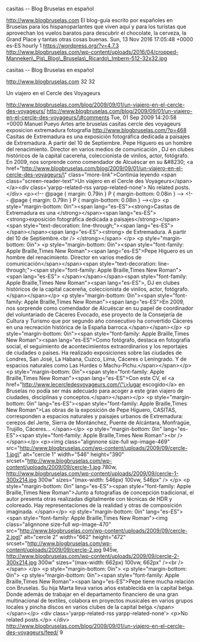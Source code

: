 casitas -- Blog Bruselas en español

http://www.blogbruselas.com El blog-guía escrito por españoles en
Bruselas para los hispanoparlantes que viven aquí y para los turistas
que aprovechan los vuelos baratos para descubrir el chocolate, la
cerveza, la Grand Place y tantas otras cosas buenas. Sun, 13 Nov 2016
17:05:48 +0000 es-ES hourly 1 https://wordpress.org/?v=4.7.3
http://www.blogbruselas.com/wp-content/uploads/2016/04/cropped-Manneken\_Pis\_Blog\_Bruselas\_Ricardo\_Imbern-512-32x32.jpg

casitas -- Blog Bruselas en español

http://www.blogbruselas.com 32 32

Un viajero en el Cercle des Voyageurs

http://www.blogbruselas.com/blog/2009/09/01/un-viajero-en-el-cercle-des-voyageurs/
http://www.blogbruselas.com/blog/2009/09/01/un-viajero-en-el-cercle-des-voyageurs/\#comments
Tue, 01 Sep 2009 14:20:58 +0000 Manuel Pueyo Artes arte bruselas casitas
cercle des voyageurs exposicion extremadura fotografia
http://www.blogbruselas.com/?p=468 Casitas de Extremadura es una
exposición fotográfica dedicada a paisajes de Extremadura. A partir del
10 de Septiembre. Pepe Higuero es un hombre del renacimiento. Director
en varios medios de comunicación , DJ en clubes históricos de la capital
cacereña, coleccionista de vinilos, actor, fotógrafo. En 2009, nos
sorprende como comendador de Alcuéscar en su &\#8230; \<a
href=\"http://www.blogbruselas.com/blog/2009/09/01/un-viajero-en-el-cercle-des-voyageurs/\"
class=\"more-link\"\>Continúa leyendo \<span
class=\"screen-reader-text\"\>Un viajero en el Cercle des
Voyageurs\</span\>\</a\>\<div class=\'yarpp-related-rss
yarpp-related-none\'\> No related posts. \</div\> \<p\>\<!\-- \@page {
margin: 0.79in } P { margin-bottom: 0.08in } \--\> \<!\-- \@page {
margin: 0.79in } P { margin-bottom: 0.08in } \--\>\</p\> \<p
style=\"margin-bottom: 0in\"\>\<span lang=\"es-ES\"\>\<strong\>Casitas
de Extremadura es una \</strong\>\</span\>\<span
lang=\"es-ES\"\>\<strong\>exposición fotográfica dedicada a
paisajes\</strong\>\</span\>\<span style=\"text-decoration:
line-through;\"\>\<span lang=\"es-ES\"\> \</span\>\</span\>\<span
lang=\"es-ES\"\>\<strong\> de Extremadura. A partir del 10 de
Septiembre.\<br /\> \</strong\>\</span\> \</p\> \<p
style=\"margin-bottom: 0in\"\> \<p style=\"margin-bottom: 0in\"\>\<span
style=\"font-family: Apple Braille,Times New Roman\"\>\<span
lang=\"es-ES\"\>Pepe Higuero es un hombre del renacimiento. Director en
varios medios de comunicación\</span\>\</span\>\<span
style=\"text-decoration: line-through;\"\>\<span style=\"font-family:
Apple Braille,Times New Roman\"\>\<span lang=\"es-ES\"\>
\</span\>\</span\>\</span\>\<span style=\"font-family: Apple
Braille,Times New Roman\"\>\<span lang=\"es-ES\"\>, DJ en clubes
históricos de la capital cacereña, coleccionista de vinilos, actor,
fotógrafo. \</span\>\</span\>\</p\> \<p style=\"margin-bottom:
0in\"\>\<span style=\"font-family: Apple Braille,Times New
Roman\"\>\<span lang=\"es-ES\"\>En 2009, nos sorprende como comendador
de Alcuéscar en su papel de coordinador del voluntariado de Cáceres
Evocado, ese proyecto de la Consejería de Cultura y Turismo que por
segundo año consecutivo ha convertido Cáceres en una recreación
histórica de la España barroca.\</span\>\</span\>\</p\> \<p
style=\"margin-bottom: 0in\"\>\<span style=\"font-family: Apple
Braille,Times New Roman\"\>\<span lang=\"es-ES\"\>Como fotógrafo,
destaca en fotografía social, el seguimiento de acontecimientos
extraordinarios y los reportajes de ciudades o países. Ha realizado
exposiciones sobre las ciudades de Londres, San José, La Habana, Cuzco,
Lima, Cáceres o Leningrado. Y de espacios naturales como Las Hurdes o
Machu-Pichu.\</span\>\</span\>\</p\> \<p style=\"margin-bottom:
0in\"\>\<span style=\"font-family: Apple Braille,Times New
Roman\"\>\<span lang=\"es-ES\"\>Con este CV, el \<a
href=\"http://www.lecercledesvoyageurs.com/\"\>lugar escogido\</a\> en
Bruselas no podía ser más adecuado para acoger a este gran viajero de
ciudades, disciplinas y conceptos.\</span\>\</span\>\</p\> \<p
style=\"margin-bottom: 0in\" lang=\"es-ES\"\>\<span style=\"font-family:
Apple Braille,Times New Roman\"\>Las obras de la exposición de Pepe
Higuero, CASITAS, corresponden a espacios naturales y paisajes urbanos
de Extremadura: cerezos del Jerte, Sierra de Montánchez, Puente de
Alcántara, Monfragüe, Trujillo, Cáceres... \</span\>\</p\> \<p
style=\"margin-bottom: 0in\" lang=\"es-ES\"\>\<span style=\"font-family:
Apple Braille,Times New Roman\"\>\<br /\> \</span\>\</p\> \<p\>\<img
class=\"alignnone size-full wp-image-469\"
src=\"http://www.blogbruselas.com/wp-content/uploads/2009/09/cercle-1.jpg\"
alt=\"cercle 1\" width=\"546\" height=\"390\"
srcset=\"http://www.blogbruselas.com/wp-content/uploads/2009/09/cercle-1.jpg
780w,
http://www.blogbruselas.com/wp-content/uploads/2009/09/cercle-1-300x214.jpg
300w\" sizes=\"(max-width: 546px) 100vw, 546px\" /\> \</p\> \<p
style=\"margin-bottom: 0in\" lang=\"es-ES\"\>\<span style=\"font-family:
Apple Braille,Times New Roman\"\>Junto a fotografías de concepción
tradicional, el autor presenta otras realizadas digitalmente con
técnicas de HDR y coloreado. Hay representaciones de la realidad y otras
de composición imaginada. \</span\>\</p\> \<p style=\"margin-bottom:
0in\" lang=\"es-ES\"\>\<span style=\"font-family: Apple Braille,Times
New Roman\"\>\<img class=\"alignnone size-full wp-image-470\"
src=\"http://www.blogbruselas.com/wp-content/uploads/2009/09/cercle-2.jpg\"
alt=\"cercle 2\" width=\"662\" height=\"472\"
srcset=\"http://www.blogbruselas.com/wp-content/uploads/2009/09/cercle-2.jpg
945w,
http://www.blogbruselas.com/wp-content/uploads/2009/09/cercle-2-300x214.jpg
300w\" sizes=\"(max-width: 662px) 100vw, 662px\" /\>\<br /\> \</span\>
\</p\> \<p style=\"margin-bottom: 0in\"\> \<p style=\"margin-bottom:
0in\"\> \<p style=\"margin-bottom: 0in\"\>\<span style=\"font-family:
Apple Braille,Times New Roman\"\>\<span lang=\"es-ES\"\>Pepe tiene mucha
relación con Bruselas. Su hija Marta lleva varios años establecida en la
capital belga. Donde además de trabajar en el departamento financiero de
una gran multinacional de textiles, colabora en proyectos musicales en
varios grupos locales y pincha discos en varios clubes de la capital
belga.\</span\>\</span\>\</p\> \<div class=\'yarpp-related-rss
yarpp-related-none\'\> \<p\>No related posts.\</p\> \</div\>
http://www.blogbruselas.com/blog/2009/09/01/un-viajero-en-el-cercle-des-voyageurs/feed/
9
